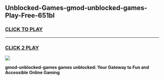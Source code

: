 
## Unblocked-Games-gmod-unblocked-games-Play-Free-651bl
<h3>
<a href="https://premium76.site?title=gmod-unblocked-games&ref=18A">CLICK TO PLAY</a></h3>
<hr>

<h3>
<a href="https://premium76.site?title=gmod-unblocked-games&ref=18A">CLICK 2 PLAY</a>
  
</h3>

<a href="https://premium76.site?title=gmod-unblocked-games&ref=18A"><img src="https://clearcache.store/games.png"></a>


**gmod-unblocked-games games unblocked: Your Gateway to Fun and Accessible Online Gaming**
